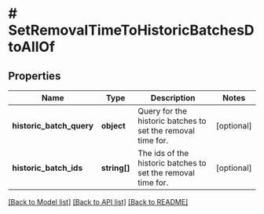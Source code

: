 # # SetRemovalTimeToHistoricBatchesDtoAllOf

## Properties

Name | Type | Description | Notes
------------ | ------------- | ------------- | -------------
**historic_batch_query** | **object** | Query for the historic batches to set the removal time for. | [optional]
**historic_batch_ids** | **string[]** | The ids of the historic batches to set the removal time for. | [optional]

[[Back to Model list]](../../README.md#models) [[Back to API list]](../../README.md#endpoints) [[Back to README]](../../README.md)
